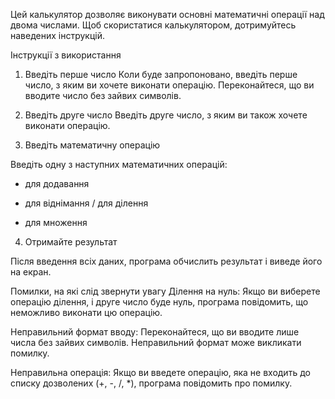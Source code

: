
Цей калькулятор дозволяє виконувати основні математичні операції над двома числами. Щоб скористатися калькулятором, дотримуйтесь наведених інструкцій.

Інструкції з використання

1. Введіть перше число
Коли буде запропоновано, введіть перше число, з яким ви хочете виконати операцію. Переконайтеся, що ви вводите число без зайвих символів.

2. Введіть друге число
Введіть друге число, з яким ви також хочете виконати операцію.

3. Введіть математичну операцію

Введіть одну з наступних математичних операцій:
+ для додавання
- для віднімання
/ для ділення
* для множення

4. Отримайте результат

Після введення всіх даних, програма обчислить результат і виведе його на екран.

Помилки, на які слід звернути увагу
Ділення на нуль: Якщо ви виберете операцію ділення, і друге число буде нуль, програма повідомить, що неможливо виконати цю операцію.

Неправильний формат вводу: Переконайтеся, що ви вводите лише числа без зайвих символів. Неправильний формат може викликати помилку.

Неправильна операція: Якщо ви введете операцію, яка не входить до списку дозволених (+, -, /, *), програма повідомить про помилку.